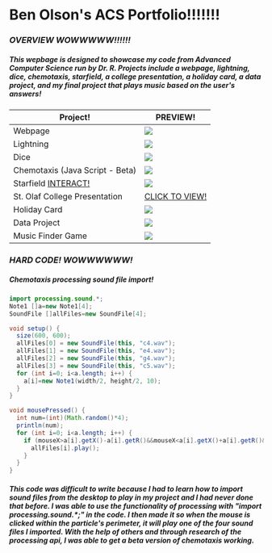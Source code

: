 # Ben Olson's ACS Portfolio!!!!!!!
### *OVERVIEW WOWWWWW!!!!!!*
##### This wepbage is designed to showcase my code from Advanced Computer Science run by Dr. R. Projects include a webpage, lightning, dice, chemotaxis, starfield, a college presentation, a holiday card, a data project, and my final project that plays music based on the user's answers!

Project! | PREVIEW!
---|---
 Webpage | <img src="https://raw.githubusercontent.com/ACS-2018-2019/Olson.B/master/projectpics/Screen%20Shot%202019-05-29%20at%201.30.44%20PM.png?token=AHSL5Q4HHAM4U2UFME3ZBGK47AFSO">
 Lightning | <img src="https://raw.githubusercontent.com/ACS-2018-2019/Olson.B/master/projectpics/lightningpic.png?token=AHSL5QYURNXSAMA6FTYVLBC464534">
 Dice | <img src="https://raw.githubusercontent.com/ACS-2018-2019/Olson.B/master/projectpics/dicepic.png?token=AHSL5Q3KSSTNGWJJZDJUNXK46452Y">
 Chemotaxis (Java Script - Beta) | <img src="https://raw.githubusercontent.com/ACS-2018-2019/Olson.B/master/projectpics/Screen%20Shot%202019-05-29%20at%201.31.43%20PM.png?token=AHSL5QYT4THLR4DBQCPYN7S47AFVC">
 Starfield [INTERACT!](https://olsonbj.github.io/starfield5/) | <img src="https://raw.githubusercontent.com/ACS-2018-2019/Olson.B/master/projectpics/starfieldpic.png?token=AHSL5Q2MVEFVHQQ7FSYNODK47AGHC">
 St. Olaf College Presentation | [CLICK TO VIEW!](https://docs.google.com/presentation/d/11Z_HYkniHpBh6d3EJUPXrt_Q0RzkkVbHX8872wpqX_M/edit#slide=id.p)
 Holiday Card | <img src="https://raw.githubusercontent.com/ACS-2018-2019/Olson.B/master/projectpics/holidaycardpic.png?token=AHSL5Q4FPN5L5OHZRPHMFHS46455O">
 Data Project | <img src="https://raw.githubusercontent.com/ACS-2018-2019/Olson.B/master/projectpics/dataprojpic.png?token=AHSL5Q6LMHN73LQD5TSI5J24645YU">
 Music Finder Game | <img src="https://raw.githubusercontent.com/ACS-2018-2019/Olson.B/master/projectpics/musicproj.png?token=AHSL5Q5W5DJVWEDZXU5GY6K47FTDG"> 


### *HARD CODE! WOWWWWWW!*
##### Chemotaxis processing sound file import!
```Java
import processing.sound.*;
Note1 []a=new Note1[4];
SoundFile []allFiles=new SoundFile[4];

void setup() {
  size(600, 600);
  allFiles[0] = new SoundFile(this, "c4.wav");
  allFiles[1] = new SoundFile(this, "e4.wav");
  allFiles[2] = new SoundFile(this, "g4.wav");
  allFiles[3] = new SoundFile(this, "c5.wav");
  for (int i=0; i<a.length; i++) {
    a[i]=new Note1(width/2, height/2, 10);
  }
}

void mousePressed() {
  int num=(int)(Math.random()*4);
  println(num);
  for (int i=0; i<a.length; i++) {
    if (mouseX>a[i].getX()-a[i].getR()&&mouseX<a[i].getX()+a[i].getR()&&mouseY<a[i].getY()+a[i].getR()&&mouseY>a[i].getY()-a[i].getR()) {
      allFiles[i].play();
    }
  }
}
```
##### This code was difficult to write because I had to learn how to import sound files from the desktop to play in my project and I had never done that before. I was able to use the functionality of processing with "import processing.sound.*;" in the code. I then made it so when the mouse is clicked within the particle's perimeter, it will play one of the four sound files I imported. With the help of others and through research of the processing api, I was able to get a beta version of chemotaxis working.
